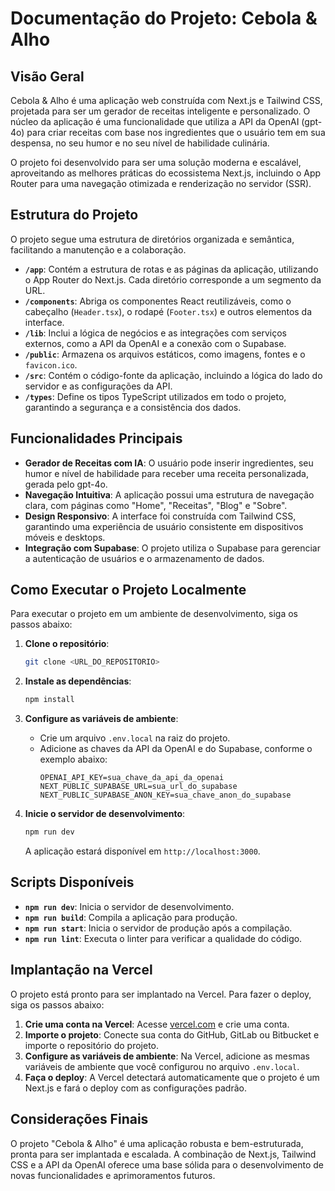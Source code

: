 # Documentação do Projeto: Cebola & Alho

## Visão Geral

Cebola & Alho é uma aplicação web construída com Next.js e Tailwind CSS, projetada para ser um gerador de receitas inteligente e personalizado. O núcleo da aplicação é uma funcionalidade que utiliza a API da OpenAI (gpt-4o) para criar receitas com base nos ingredientes que o usuário tem em sua despensa, no seu humor e no seu nível de habilidade culinária.

O projeto foi desenvolvido para ser uma solução moderna e escalável, aproveitando as melhores práticas do ecossistema Next.js, incluindo o App Router para uma navegação otimizada e renderização no servidor (SSR).

## Estrutura do Projeto

O projeto segue uma estrutura de diretórios organizada e semântica, facilitando a manutenção e a colaboração.

- **`/app`**: Contém a estrutura de rotas e as páginas da aplicação, utilizando o App Router do Next.js. Cada diretório corresponde a um segmento da URL.
- **`/components`**: Abriga os componentes React reutilizáveis, como o cabeçalho (`Header.tsx`), o rodapé (`Footer.tsx`) e outros elementos da interface.
- **`/lib`**: Inclui a lógica de negócios e as integrações com serviços externos, como a API da OpenAI e a conexão com o Supabase.
- **`/public`**: Armazena os arquivos estáticos, como imagens, fontes e o `favicon.ico`.
- **`/src`**: Contém o código-fonte da aplicação, incluindo a lógica do lado do servidor e as configurações da API.
- **`/types`**: Define os tipos TypeScript utilizados em todo o projeto, garantindo a segurança e a consistência dos dados.

## Funcionalidades Principais

- **Gerador de Receitas com IA**: O usuário pode inserir ingredientes, seu humor e nível de habilidade para receber uma receita personalizada, gerada pelo gpt-4o.
- **Navegação Intuitiva**: A aplicação possui uma estrutura de navegação clara, com páginas como "Home", "Receitas", "Blog" e "Sobre".
- **Design Responsivo**: A interface foi construída com Tailwind CSS, garantindo uma experiência de usuário consistente em dispositivos móveis e desktops.
- **Integração com Supabase**: O projeto utiliza o Supabase para gerenciar a autenticação de usuários e o armazenamento de dados.

## Como Executar o Projeto Localmente

Para executar o projeto em um ambiente de desenvolvimento, siga os passos abaixo:

1. **Clone o repositório**:
   ```bash
   git clone <URL_DO_REPOSITORIO>
   ```

2. **Instale as dependências**:
   ```bash
   npm install
   ```

3. **Configure as variáveis de ambiente**:
   - Crie um arquivo `.env.local` na raiz do projeto.
   - Adicione as chaves da API da OpenAI e do Supabase, conforme o exemplo abaixo:
     ```
     OPENAI_API_KEY=sua_chave_da_api_da_openai
     NEXT_PUBLIC_SUPABASE_URL=sua_url_do_supabase
     NEXT_PUBLIC_SUPABASE_ANON_KEY=sua_chave_anon_do_supabase
     ```

4. **Inicie o servidor de desenvolvimento**:
   ```bash
   npm run dev
   ```

   A aplicação estará disponível em `http://localhost:3000`.

## Scripts Disponíveis

- **`npm run dev`**: Inicia o servidor de desenvolvimento.
- **`npm run build`**: Compila a aplicação para produção.
- **`npm run start`**: Inicia o servidor de produção após a compilação.
- **`npm run lint`**: Executa o linter para verificar a qualidade do código.

## Implantação na Vercel

O projeto está pronto para ser implantado na Vercel. Para fazer o deploy, siga os passos abaixo:

1. **Crie uma conta na Vercel**: Acesse [vercel.com](https://vercel.com) e crie uma conta.
2. **Importe o projeto**: Conecte sua conta do GitHub, GitLab ou Bitbucket e importe o repositório do projeto.
3. **Configure as variáveis de ambiente**: Na Vercel, adicione as mesmas variáveis de ambiente que você configurou no arquivo `.env.local`.
4. **Faça o deploy**: A Vercel detectará automaticamente que o projeto é um Next.js e fará o deploy com as configurações padrão.

## Considerações Finais

O projeto "Cebola & Alho" é uma aplicação robusta e bem-estruturada, pronta para ser implantada e escalada. A combinação de Next.js, Tailwind CSS e a API da OpenAI oferece uma base sólida para o desenvolvimento de novas funcionalidades e aprimoramentos futuros.